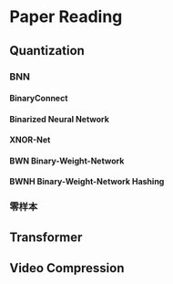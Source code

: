 # Paper Reading

## Quantization

### BNN

#### BinaryConnect

#### Binarized Neural Network

#### XNOR-Net

#### BWN Binary-Weight-Network

#### BWNH Binary-Weight-Network Hashing



### 零样本







##  Transformer







## Video Compression

 
